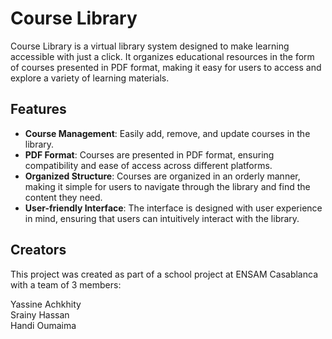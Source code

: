 # Course Library

Course Library is a virtual library system designed to make learning accessible with just a click. It organizes educational resources in the form of courses presented in PDF format, making it easy for users to access and explore a variety of learning materials.

## Features

- **Course Management**: Easily add, remove, and update courses in the library.
- **PDF Format**: Courses are presented in PDF format, ensuring compatibility and ease of access across different platforms.
- **Organized Structure**: Courses are organized in an orderly manner, making it simple for users to navigate through the library and find the content they need.
- **User-friendly Interface**: The interface is designed with user experience in mind, ensuring that users can intuitively interact with the library.

## Creators
This project was created as part of a school project at ENSAM Casablanca with a team of 3 members:

Yassine Achkhity  
Srainy Hassan  
Handi Oumaima  
